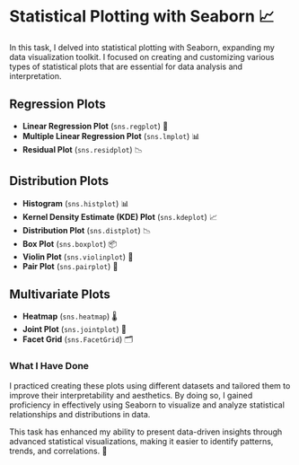 # Statistical Plotting with Seaborn 📈

In this task, I delved into statistical plotting with Seaborn, expanding my data visualization toolkit. I focused on creating and customizing various types of statistical plots that are essential for data analysis and interpretation.

## Regression Plots
- **Linear Regression Plot** (`sns.regplot`) 📏
- **Multiple Linear Regression Plot** (`sns.lmplot`) 📊
- **Residual Plot** (`sns.residplot`) 📉

## Distribution Plots
- **Histogram** (`sns.histplot`) 📊
- **Kernel Density Estimate (KDE) Plot** (`sns.kdeplot`) 📈
- **Distribution Plot** (`sns.distplot`) 📉
- **Box Plot** (`sns.boxplot`) 📦
- **Violin Plot** (`sns.violinplot`) 🎻
- **Pair Plot** (`sns.pairplot`) 🔀

## Multivariate Plots
- **Heatmap** (`sns.heatmap`) 🌡️
- **Joint Plot** (`sns.jointplot`) 🔗
- **Facet Grid** (`sns.FacetGrid`) 🗂️

### What I Have Done
I practiced creating these plots using different datasets and tailored them to improve their interpretability and aesthetics. By doing so, I gained proficiency in effectively using Seaborn to visualize and analyze statistical relationships and distributions in data.

This task has enhanced my ability to present data-driven insights through advanced statistical visualizations, making it easier to identify patterns, trends, and correlations. 🎨
